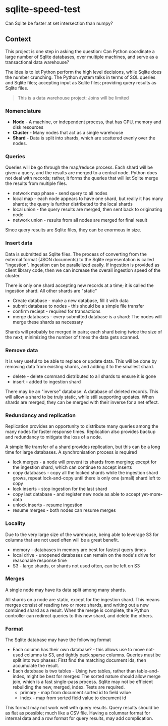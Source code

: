 # sqlite-speed-test
Can Sqlite be faster at set intersection than numpy?


## Context

This project is one step in asking the question:  Can Python coordinate a large number of Sqlite databases, over multiple machines, and serve as a transactional data warehouse?

The idea is to let Python perform the high level decisions, while Sqlite does the number crunching. The Python system talks in terms of SQL queries and Sqlite files; accepting input as Sqlite files; providing query results as Sqlite files.

> This is a data warehouse project: Joins will be limited

### Nomenclature

* **Node** - A machine, or independent process, that has CPU, memory and disk resources
* **Cluster** - Many nodes that act as a single warehouse
* **Shard** - Data is split into shards, which are scattered evenly over the nodes. 

### Queries

Queries will be go through the map/reduce process. Each shard will be given a query, and the results are merged to a central node. Python does not deal with records; rather, it forms the queries that will let Sqlite merge the results from multiple files.

* network map phase - send query to all nodes 
* local map - each node appears to have one shard, but really it has many shards; the query is further distributed to the local shards
* local union - the query results are merged, then sent back to originating node
* network union - results from all nodes are merged for final result

Since query results are Sqlite files, they can be enormous in size.

### Insert data

Data is submitted as Sqlite files. The process of converting from the external format (JSON documents) to the Sqlite representation is called "ingestion". Ingestion can be parallelized easily. If ingestion is provided as client library code, then we can increase the overall ingestion speed of the cluster. 

There is only one shard accepting new records at a time; it is called the ingestion shard. All other shards are "static"

* Create database - make a new database, fill it with data
* submit database to nodes - this should be a simple file transfer
* confirm reciept - required for transactions
* merge databases - every submitted database is a shard: The nodes will merge these shards as necessary

Shards will probably be merged in pairs; each shard being twice the size of the next; minimizing the number of times the data gets scanned.

### Remove data

It is very useful to be able to replace or update data. This will be done by removing data from existing shards, and adding it to the smallest shard. 

* delete - delete command distributed to all shards to ensure it is gone
* insert - added to ingestion shard

There may be an "inverse" database: A database of deleted records. This will allow a shard to be truly static, while still supporting updates. When shards are merged, they can be merged with their inverse for a net effect.  


### Redundancy and replication

Replication provides an opportunity to distribute many queries among the many nodes for faster response times. Replication also provides backup and redundancy to mitigate the loss of a node.

A simple file transfer of a shard provides replication, but this can be a long time for large databases. A synchronisation process is required

* lock merges - a node will prevent its shards from merging; except for the ingestion shard, which can continue to accept inserts
* copy databases - copy all the locked shards while the ingestion shard grows, repeat lock-and-copy until there is only one (small) shard left to copy
* lock inserts - stop ingestion for the last shard
* copy last database - and register new node as able to accept yet-more-data   
* unlock inserts - resume ingestion
* resume merges - both nodes can resume merges

### Locality

Due to the very large size of the warehouse, being able to leverage S3 for columns that are not used often will be a great benefit.

* memory - databases in memory are best for fastest query times
* local drive - unopened databases can remain on the node's drive for reasonable response time
* S3 - large shards, or shards not used often, can be left on S3 

### Merges

A single node may have its data split among many shards.

All shards on a node are static, except for the ingestion shard. This means merges consist of reading two or more shards, and writing out a new combined shard as a result. When the merge is complete, the Python controller can redirect queries to this new
shard, and delete the others.


### Format

The Sqlite database may have the following format

* Each column has their own database? - this allows use to move not-used columns to S3, and tightly pack sparse columns. Queries must be split into two phases: First find the matching document ids, then accumulate the result.
* Each datebase is two tables - Using two tables, rather than table-and-index, might be best for merges: The sorted nature should allow merge join, which is a fast single-pass process. Sqlite may not be efficient rebuilding the new, merged, index. Tests are required.    
    * primary - map from document sorted id to field value
    * index - map from sorted field value to document id

This format may not work well with query results.  Query results should be as flat as possible; much like a CSV file.  Having a columnar format for internal data and a row format for query results, may add complication. 



